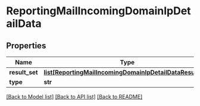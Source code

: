 # ReportingMailIncomingDomainIpDetailData

## Properties
Name | Type | Description | Notes
------------ | ------------- | ------------- | -------------
**result_set** | [**list[ReportingMailIncomingDomainIpDetailDataResultSet]**](ReportingMailIncomingDomainIpDetailDataResultSet.md) |  | [optional] 
**type** | **str** |  | [optional] 

[[Back to Model list]](../README.md#documentation-for-models) [[Back to API list]](../README.md#documentation-for-api-endpoints) [[Back to README]](../README.md)

